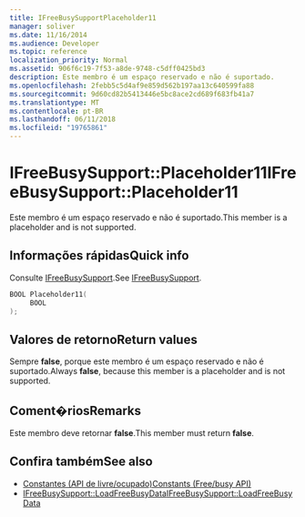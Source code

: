 ```yaml
---
title: IFreeBusySupportPlaceholder11
manager: soliver
ms.date: 11/16/2014
ms.audience: Developer
ms.topic: reference
localization_priority: Normal
ms.assetid: 906f6c19-7f53-a8de-9748-c5dff0425bd3
description: Este membro é um espaço reservado e não é suportado.
ms.openlocfilehash: 2febb5c5d4af9e859d562b197aa13c640599fa88
ms.sourcegitcommit: 9d60cd82b5413446e5bc8ace2cd689f683fb41a7
ms.translationtype: MT
ms.contentlocale: pt-BR
ms.lasthandoff: 06/11/2018
ms.locfileid: "19765861"
---
```

# <a name="ifreebusysupportplaceholder11"></a><span data-ttu-id="dcdcd-103">IFreeBusySupport::Placeholder11</span><span class="sxs-lookup"><span data-stu-id="dcdcd-103">IFreeBusySupport::Placeholder11</span></span>

<span data-ttu-id="dcdcd-104">Este membro é um espaço reservado e não é suportado.</span><span class="sxs-lookup"><span data-stu-id="dcdcd-104">This member is a placeholder and is not supported.</span></span>
  
## <a name="quick-info"></a><span data-ttu-id="dcdcd-105">Informações rápidas</span><span class="sxs-lookup"><span data-stu-id="dcdcd-105">Quick info</span></span>

<span data-ttu-id="dcdcd-106">Consulte [IFreeBusySupport](ifreebusysupport.md).</span><span class="sxs-lookup"><span data-stu-id="dcdcd-106">See [IFreeBusySupport](ifreebusysupport.md).</span></span>
  
```cpp
BOOL Placeholder11( 
     BOOL  
);
```

## <a name="return-values"></a><span data-ttu-id="dcdcd-107">Valores de retorno</span><span class="sxs-lookup"><span data-stu-id="dcdcd-107">Return values</span></span>

<span data-ttu-id="dcdcd-108">Sempre **false**, porque este membro é um espaço reservado e não é suportado.</span><span class="sxs-lookup"><span data-stu-id="dcdcd-108">Always **false**, because this member is a placeholder and is not supported.</span></span>
  
## <a name="remarks"></a><span data-ttu-id="dcdcd-109">Coment�rios</span><span class="sxs-lookup"><span data-stu-id="dcdcd-109">Remarks</span></span>

<span data-ttu-id="dcdcd-110">Este membro deve retornar **false**.</span><span class="sxs-lookup"><span data-stu-id="dcdcd-110">This member must return **false**.</span></span>
  
## <a name="see-also"></a><span data-ttu-id="dcdcd-111">Confira também</span><span class="sxs-lookup"><span data-stu-id="dcdcd-111">See also</span></span>

- [<span data-ttu-id="dcdcd-112">Constantes (API de livre/ocupado)</span><span class="sxs-lookup"><span data-stu-id="dcdcd-112">Constants (Free/busy API)</span></span>](constants-free-busy-api.md) 
- [<span data-ttu-id="dcdcd-113">IFreeBusySupport::LoadFreeBusyData</span><span class="sxs-lookup"><span data-stu-id="dcdcd-113">IFreeBusySupport::LoadFreeBusyData</span></span>](ifreebusysupport-loadfreebusydata.md)

